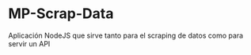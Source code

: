 # MP-Scrap-Data
Aplicación NodeJS que sirve tanto para el scraping de datos como para servir un API 
